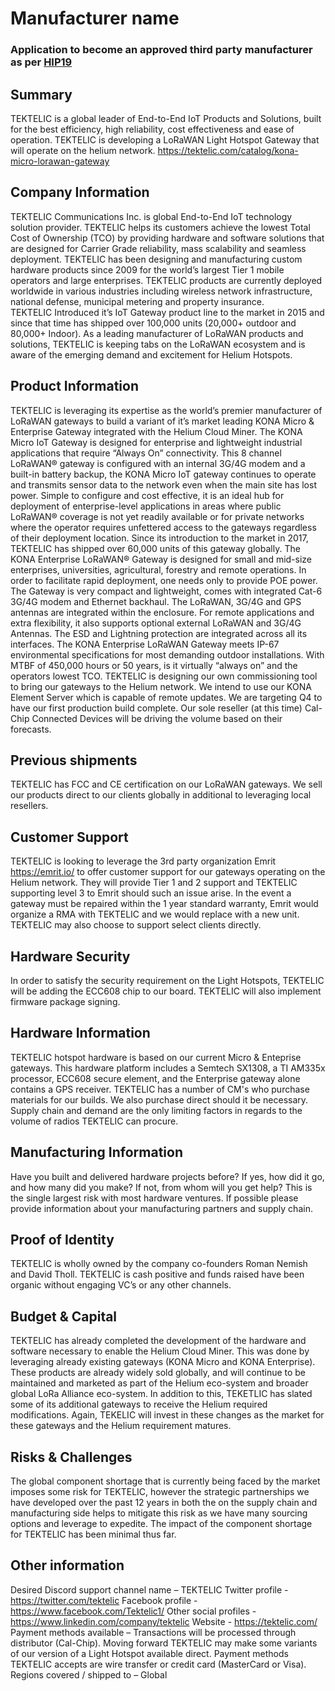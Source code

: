 # Manufacturer name
### Application to become an approved third party manufacturer as per [HIP19](https://github.com/helium/HIP/blob/master/0019-third-party-manufacturers.md)

## Summary

TEKTELIC is a global leader of End-to-End IoT Products and Solutions, built for the best efficiency, high reliability, cost effectiveness and ease of operation. TEKTELIC is developing a LoRaWAN Light Hotspot Gateway that will operate on the helium network. 
https://tektelic.com/catalog/kona-micro-lorawan-gateway 

## Company Information

TEKTELIC Communications Inc. is global End-to-End IoT technology solution provider. TEKTELIC helps its customers achieve the lowest Total Cost of Ownership (TCO) by providing hardware and software solutions that are designed for Carrier Grade reliability, mass scalability and seamless deployment. TEKTELIC has been designing and manufacturing custom hardware products since 2009 for the world’s largest Tier 1 mobile operators and large enterprises. TEKTELIC products are currently deployed worldwide in various industries including wireless network infrastructure, national defense, municipal metering and property insurance.   
TEKTELIC Introduced it’s IoT Gateway product line to the market in 2015 and since that time has shipped over 100,000 units (20,000+ outdoor and 80,000+ Indoor).
As a leading manufacturer of LoRaWAN products and solutions, TEKTELIC is keeping tabs on the LoRaWAN ecosystem and is aware of the emerging demand and excitement for Helium Hotspots.

## Product Information

TEKTELIC is leveraging its expertise as the world’s premier manufacturer of LoRaWAN gateways to build a variant of it’s market leading KONA Micro & Enterprise Gateway integrated with the Helium Cloud Miner. 
The KONA Micro IoT Gateway is designed for enterprise and lightweight industrial applications that require “Always On” connectivity. This 8 channel LoRaWAN® gateway is configured with an internal 3G/4G modem and a built-in battery backup, the KONA Micro IoT gateway continues to operate and transmits sensor data to the network even when the main site has lost power. Simple to configure and cost effective, it is an ideal hub for deployment of enterprise-level applications in areas where public LoRaWAN® coverage is not yet readily available or for private networks where the operator requires unfettered access to the gateways regardless of their deployment location. Since its introduction to the market in 2017, TEKTELIC has shipped over 60,000 units of this gateway globally.
The KONA Enterprise LoRaWAN® Gateway is designed for small and mid-size enterprises, universities, agricultural, forestry and remote operations. In order to facilitate rapid deployment, one needs only to provide POE power. The Gateway is very compact and lightweight, comes with integrated Cat-6 3G/4G modem and Ethernet backhaul. The LoRaWAN, 3G/4G and GPS antennas are integrated within the enclosure. For remote applications and extra flexibility, it also supports optional external LoRaWAN and 3G/4G Antennas. The ESD and Lightning protection are integrated across all its interfaces. 
The KONA Enterprise LoRaWAN Gateway meets IP-67 environmental specifications for most demanding outdoor installations. With MTBF of 450,000 hours or 50 years, is it virtually “always on” and the operators lowest TCO.
TEKTELIC is designing our own commissioning tool to bring our gateways to the Helium network. We intend to use our KONA Element Server which is capable of remote updates.  We are targeting Q4 to have our first production build complete. Our sole reseller (at this time) Cal-Chip Connected Devices will be driving the volume based on their forecasts.  

## Previous shipments

TEKTELIC has FCC and CE certification on our LoRaWAN gateways.  We sell our products direct to our clients globally in additional to leveraging local resellers. 

## Customer Support

TEKTELIC is looking to leverage the 3rd party organization Emrit https://emrit.io/ to offer customer support for our gateways operating on the Helium network. They will provide Tier 1 and 2 support and TEKTELIC supporting level 3 to Emrit should such an issue arise.  In the event a gateway must be repaired within the 1 year standard warranty, Emrit would organize a RMA with TEKTELIC and we would replace with a new unit. TEKTELIC may also choose to support select clients directly.  

## Hardware Security

In order to satisfy the security requirement on the Light Hotspots, TEKTELIC will be adding the ECC608 chip to our board. TEKTELIC will also implement firmware package signing.

## Hardware Information

TEKTELIC hotspot hardware is based on our current Micro & Enteprise gateways. This hardware platform includes a Semtech SX1308, a TI AM335x processor, ECC608 secure element, and the Enterprise gateway alone contains a GPS receiver. 
TEKTELIC has a number of CM's who purchase materials for our builds.  We also purchase direct should it be necessary. 
Supply chain and demand are the only limiting factors in regards to the volume of radios TEKTELIC can procure.  

## Manufacturing Information

Have you built and delivered hardware projects before? If yes, how did it go, and how many did you make? If not, from whom will you get help? This is the single largest risk with most hardware ventures. If possible please provide information about your manufacturing partners and supply chain.

## Proof of Identity

TEKTELIC is wholly owned by the company co-founders Roman Nemish and David Tholl. TEKTELIC is cash positive and funds raised have been organic without engaging VC’s or any other channels.

## Budget & Capital

TEKTELIC has already completed the development of the hardware and software necessary to enable the Helium Cloud Miner.   This was done by leveraging already existing gateways (KONA Micro and KONA Enterprise).   These products are already widely sold globally, and will continue to be maintained and marketed as part of the Helium eco-system and broader global LoRa Alliance eco-system.   In addition to this, TEKETLIC has slated some of its additional gateways to receive the Helium required modifications.    Again, TEKELIC will invest in these changes as the market for these gateways and the Helium requirement matures.  

## Risks & Challenges

The global component shortage that is currently being faced by the market imposes some risk for TEKTELIC, however the strategic partnerships we have developed over the past 12 years in both the on the supply chain and manufacturing side helps to mitigate this risk as we have many sourcing options and leverage to expedite.  The impact of the component shortage for TEKTELIC has been minimal thus far. 

## Other information

Desired Discord support channel name – TEKTELIC
Twitter profile - https://twitter.com/tektelic 
Facebook profile - https://www.facebook.com/Tektelic1/ 
Other social profiles - https://www.linkedin.com/company/tektelic 
Website - https://tektelic.com/ 
Payment methods available – Transactions will be processed through distributor (Cal-Chip).  Moving forward TEKTELIC may make some variants of our version of a Light Hotspot available direct.  Payment methods TEKTELIC accepts are wire transfer or credit card (MasterCard or Visa). 
Regions covered / shipped to – Global 

